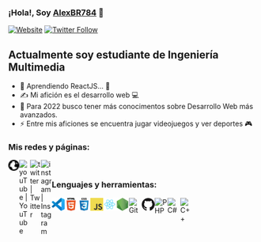 ### ¡Hola!, Soy [AlexBR784][website] 👋

[![Website](https://img.shields.io/badge/AlexBR784-UP-brightgreen)](http://portfolio-alexbr.herokuapp.com/)
[![Twitter Follow](https://img.shields.io/twitter/follow/alexbr784?style=social)](https://twitter.com/intent/user?screen_name=alexbr784)

## Actualmente soy estudiante de Ingeniería Multimedia


- 🌱 Aprendiendo ReactJS... :monocle_face:
- :writing_hand:  Mi afición es el desarrollo web :computer:
- 🥅 Para 2022 busco tener más conocimentos sobre Desarrollo Web más avanzados.
- ⚡ Entre mis aficiones se encuentra jugar videojuegos y ver deportes :video_game:

### Mis redes y páginas:

[<img align="left" alt="portfolio-alexbr" width="22px" src="https://raw.githubusercontent.com/iconic/open-iconic/master/svg/globe.svg" />][website]
[<img align="left" alt="youTube | YouTube" width="22px" src="https://cdn.jsdelivr.net/npm/simple-icons@v3/icons/youtube.svg" />][youtube]
[<img align="left" alt="twitter | Twitter" width="22px" src="https://cdn.jsdelivr.net/npm/simple-icons@v3/icons/twitter.svg" />][twitter]
[<img align="left" alt="instagram | Instagram" width="22px" src="https://cdn.jsdelivr.net/npm/simple-icons@v3/icons/instagram.svg" />][instagram]

<br />

### Lenguajes y herramientas:

<img align="left" alt="Visual Studio Code" width="26px" src="https://raw.githubusercontent.com/github/explore/80688e429a7d4ef2fca1e82350fe8e3517d3494d/topics/visual-studio-code/visual-studio-code.png">
<img align="left" alt="HTML5" width="26px" src="https://raw.githubusercontent.com/github/explore/80688e429a7d4ef2fca1e82350fe8e3517d3494d/topics/html/html.png" >
<img align="left" alt="CSS3" width="26px" src="https://raw.githubusercontent.com/github/explore/80688e429a7d4ef2fca1e82350fe8e3517d3494d/topics/css/css.png" > 
<img align="left" alt="JavaScript" width="26px" src="https://raw.githubusercontent.com/github/explore/80688e429a7d4ef2fca1e82350fe8e3517d3494d/topics/javascript/javascript.png" >
<img align="left" alt="React" width="26px" src="https://raw.githubusercontent.com/github/explore/80688e429a7d4ef2fca1e82350fe8e3517d3494d/topics/react/react.png" >
<img align="left" alt="Node.js" width="26px" src="https://raw.githubusercontent.com/github/explore/80688e429a7d4ef2fca1e82350fe8e3517d3494d/topics/nodejs/nodejs.png" >
<img align="left" alt="Git" width="26px" src="https://raw.githubusercontent.com/jmnote/z-icons/master/svg/git.svg" > 
<img align="left" alt="GitHub" width="26px" src="https://raw.githubusercontent.com/github/explore/78df643247d429f6cc873026c0622819ad797942/topics/github/github.png" >
<img align="left" alt="PHP" width="26px" src="https://raw.githubusercontent.com/jmnote/z-icons/master/svg/php.svg" >
<img align="left" alt="C#" width="26px" src="https://raw.githubusercontent.com/jmnote/z-icons/master/svg/csharp.svg" >
<img align="left" alt="C++" width="26px" src="https://raw.githubusercontent.com/jmnote/z-icons/master/svg/cpp.svg" >



[website]: http://portfolio-alexbr.herokuapp.com/
[twitter]: https://twitter.com/alexbr784
[youtube]: https://www.youtube.com/channel/UCokzYVmGFZrTU7oaKVE_hpA
[instagram]: https://www.instagram.com/alexbr_784/
